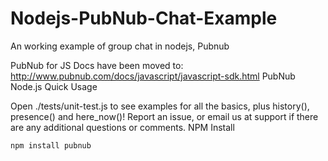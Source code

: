 # Nodejs-PubNub-Chat-Example
An working example of group chat in nodejs, Pubnub

PubNub for JS Docs have been moved to: http://www.pubnub.com/docs/javascript/javascript-sdk.html
PubNub Node.js Quick Usage

Open ./tests/unit-test.js to see examples for all the basics, plus history(), presence() and here_now()! Report an issue, or email us at support if there are any additional questions or comments.
NPM Install

<code>npm install pubnub</code>
